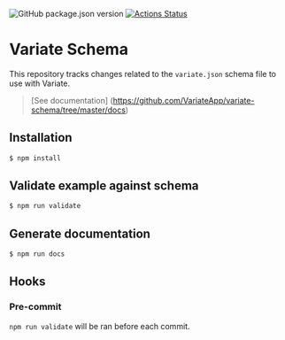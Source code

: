 ![GitHub package.json version](https://img.shields.io/github/package-json/v/VariateApp/variate-schema)
[![Actions Status](https://github.com/VariateApp/variate-schema/workflows/Validate/badge.svg)](https://github.com/VariateApp/variate-schema/actions)

# Variate Schema

This repository tracks changes related to the `variate.json` schema file to use with Variate.

> [See documentation] (https://github.com/VariateApp/variate-schema/tree/master/docs)

## Installation

```bash
$ npm install
```

## Validate example against schema

```bash
$ npm run validate
```

## Generate documentation

```bash
$ npm run docs
```

## Hooks

### Pre-commit

`npm run validate` will be ran before each commit.
